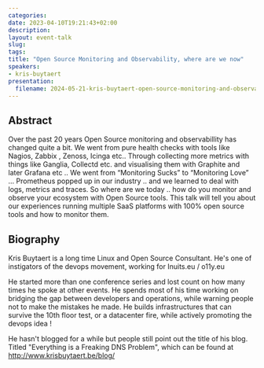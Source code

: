 ```yaml
---
categories:
date: 2023-04-10T19:21:43+02:00
description:
layout: event-talk
slug:
tags:
title: "Open Source Monitoring and Observability, where are we now"
speakers:
- kris-buytaert
presentation:
  filename: 2024-05-21-kris-buytaert-open-source-monitoring-and-observability-where-are-we-now.pdf
---
```


## Abstract

Over the past 20 years Open Source monitoring and observabillity has changed quite a bit. We went from pure health checks with tools like Nagios, Zabbix , Zenoss, Icinga etc..
Through collecting more metrics with things like Ganglia, Collectd etc. and visualising them with Graphite and later Grafana etc .. We went from “Monitoring Sucks” to “Monitoring Love” …
Prometheus popped up in our industry .. and we learned to deal with logs, metrics and traces.
So where are we today .. how do you monitor and observe your ecosystem with Open Source tools.
This talk will tell you about our experiences running multiple SaaS platforms with 100% open source tools and how to monitor them.

## Biography

Kris Buytaert is a long time Linux and Open Source Consultant. He's one of instigators of the devops movement, working for Inuits.eu / o11y.eu

He started more than one conference series and lost count on how many times he spoke at other events. He spends most of his time working on bridging the gap between developers and operations, while warning people not to make the mistakes he made. He builds infrastructures that can survive the 10th floor test, or a datacenter fire, while actively promoting the devops idea !

He hasn't blogged for a while but people still point out the title of his blog. Titled "Everything is a Freaking DNS Problem", which can be found at http://www.krisbuytaert.be/blog/
